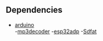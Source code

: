 ## Dependencies
- [arduino](https://github.com/espressif/arduino-esp32/)  
-[mp3decoder](https://github.com/pschatzmann/arduino-libhelix)
-[esp32adp](https://github.com/pschatzmann/ESP32-A2DP)
-[Sdfat](https://github.com/greiman/SdFat)
